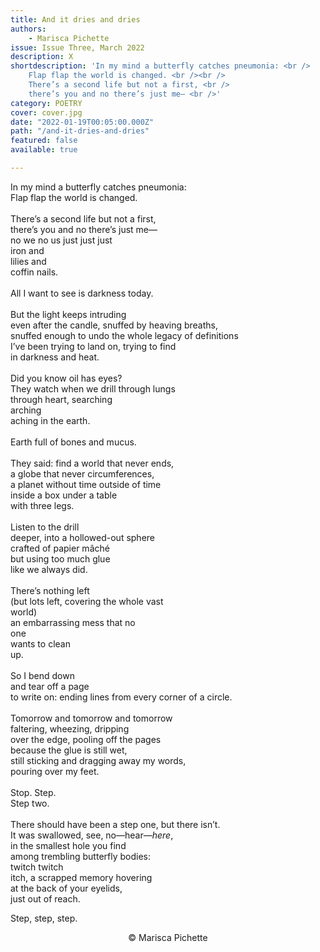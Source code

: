 ```yaml
---
title: And it dries and dries
authors:
    - Marisca Pichette
issue: Issue Three, March 2022
description: X
shortdescription: 'In my mind a butterfly catches pneumonia: <br />
    Flap flap the world is changed. <br /><br />
    There’s a second life but not a first, <br />
    there’s you and no there’s just me— <br />'
category: POETRY
cover: cover.jpg
date: "2022-01-19T00:05:00.000Z"
path: "/and-it-dries-and-dries"
featured: false
available: true

---
```


In my mind a butterfly catches pneumonia: <br />
Flap flap the world is changed. <br />
<br />
There’s a second life but not a first, <br />
there’s you and no there’s just me— <br />
no we no us just just just <br />
iron and <br />
lilies and <br />
coffin nails. <br />
<br />
All I want to see is darkness today. <br />
<br />
But the light keeps intruding <br />
even after the candle, snuffed by heaving breaths, <br />
snuffed enough to undo the whole legacy of definitions <br />
I’ve been trying to land on, trying to find <br />
in darkness and heat. <br />
<br />
Did you know oil has eyes? <br />
They watch when we drill through lungs <br /> 
through heart, searching <br />
arching <br />
aching in the earth. <br />
<br />
Earth full of bones and mucus. <br />
<br />
They said: find a world that never ends, <br />
a globe that never circumferences, <br />
a planet without time outside of time <br />
inside a box under a table <br />
with three legs. <br />
<br />
Listen to the drill <br />
deeper, into a hollowed-out sphere <br /> 
crafted of papier mâché <br />
but using too much glue <br />
like we always did. <br />
<br />
There’s nothing left <br />
(but lots left, covering the whole vast <br />
world) <br />
an embarrassing mess that no <br />
one <br />
wants to clean <br />
up. <br />
<br />
So I bend down <br />
and tear off a page <br />
to write on: ending lines from every corner of a circle. <br /> 
<br />
Tomorrow and tomorrow and tomorrow <br />
faltering, wheezing, dripping <br />
over the edge, pooling off the pages <br /> 
because the glue is still wet, <br />
still sticking and dragging away my words, <br /> 
pouring over my feet. <br />
<br />
Stop. Step. <br /> 
Step two. <br />
<br />
There should have been a step one, but there isn’t. <br /> 
It was swallowed, see, no—hear—*here*, <br />
in the smallest hole you find <br />
among trembling butterfly bodies: <br />
twitch twitch <br />
itch, a scrapped memory hovering <br /> 
at the back of your eyelids, <br />
just out of reach. <br />

Step, step, step.


<p style="text-align: center;">© Marisca Pichette</p>